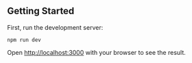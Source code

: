 ## Getting Started

First, run the development server:

```Terminal
npm run dev
```

Open [http://localhost:3000](http://localhost:3000) with your browser to see the result.
